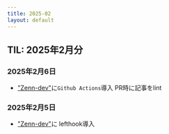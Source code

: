 ```yaml
---
title: 2025-02
layout: default
---
```


## TIL: 2025年2月分

### 2025年2月6日

- ["Zenn-dev"](https://github.com/atsushifx/zenn-dev/)に`Github Actions`導入
  PR時に記事をlint

### 2025年2月5日

- ["Zenn-dev"](https://github.com/atsushifx/zenn-dev/)に lefthook導入



